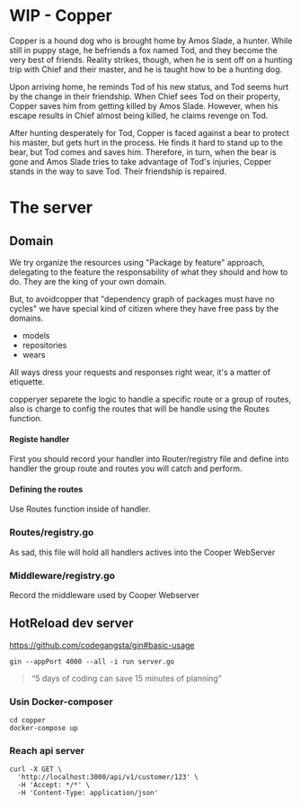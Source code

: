 # WIP - Copper

Copper is a hound dog who is brought home by Amos Slade, a hunter. While still in puppy stage, he befriends a fox named Tod, and they become the very best of friends. Reality strikes, though, when he is sent off on a hunting trip with Chief and their master, and he is taught how to be a hunting dog.

Upon arriving home, he reminds Tod of his new status, and Tod seems hurt by the change in their friendship. When Chief sees Tod on their property, Copper saves him from getting killed by Amos Slade. However, when his escape results in Chief almost being killed, he claims revenge on Tod.

After hunting desperately for Tod, Copper is faced against a bear to protect his master, but gets hurt in the process. He finds it hard to stand up to the bear, but Tod comes and saves him. Therefore, in turn, when the bear is gone and Amos Slade tries to take advantage of Tod's injuries, Copper stands in the way to save Tod. Their friendship is repaired.

# The server


## Domain

We try organize the resources using "Package by feature" approach, delegating to the feature the responsability of what they should and how to do. They are the king of your own domain.

But, to avoidcopper that "dependency graph of packages must have no cycles" we have special kind of citizen where they have free pass by the domains.

- models
- repositories
- wears

All ways dress your requests and responses right wear, it's a matter of etiquette.

copperyer separete the logic to handle a specific route or a group of routes, also is charge to config the routes that will be handle using the Routes function.

#### Registe handler

First you should record your handler into Router/registry file and define into handler the group route and routes you will catch and perform.

#### Defining the routes

Use Routes function inside of handler.

### Routes/registry.go

As sad, this file will hold all handlers actives into the Cooper WebServer

### Middleware/registry.go

Record the middleware used by Cooper Webserver


## HotReload dev server

https://github.com/codegangsta/gin#basic-usage

```
gin --appPort 4000 --all -i run server.go
```

> “5 days of coding can save 15 minutes of planning”


### Usin Docker-composer

```
cd copper
docker-compose up
```

### Reach api server

```
curl -X GET \
  'http://localhost:3000/api/v1/customer/123' \
  -H 'Accept: */*' \
  -H 'Content-Type: application/json'
```